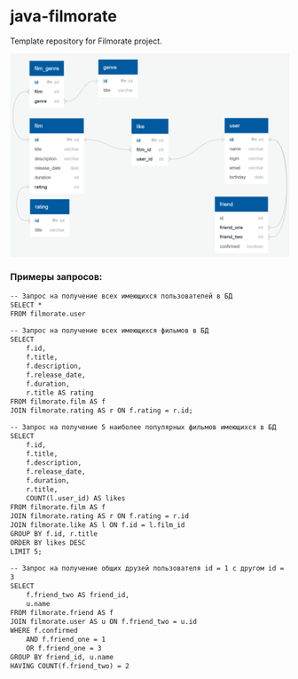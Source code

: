 # java-filmorate
Template repository for Filmorate project.

![Схема базы данных](/QuickDBD-filmorate.png)

### Примеры запросов:
```roomsql
-- Запрос на получение всех имеющихся пользователей в БД
SELECT *
FROM filmorate.user
```
```roomsql
-- Запрос на получение всех имеющихся фильмов в БД
SELECT
    f.id,
    f.title,
    f.description,
    f.release_date,
    f.duration,
    r.title AS rating
FROM filmorate.film AS f
JOIN filmorate.rating AS r ON f.rating = r.id;
```

```roomsql
-- Запрос на получение 5 наиболее популярных фильмов имеющихся в БД
SELECT 
	f.id,
	f.title,
	f.description,
	f.release_date,
	f.duration,
	r.title,
	COUNT(l.user_id) AS likes
FROM filmorate.film AS f
JOIN filmorate.rating AS r ON f.rating = r.id
JOIN filmorate.like AS l ON f.id = l.film_id
GROUP BY f.id, r.title
ORDER BY likes DESC
LIMIT 5;
```
```roomsql
-- Запрос на получение общих друзей пользователя id = 1 с другом id = 3
SELECT 
	f.friend_two AS friend_id,
	u.name
FROM filmorate.friend AS f
JOIN filmorate.user AS u ON f.friend_two = u.id
WHERE f.confirmed
	AND f.friend_one = 1
	OR f.friend_one = 3
GROUP BY friend_id, u.name
HAVING COUNT(f.friend_two) = 2
```
